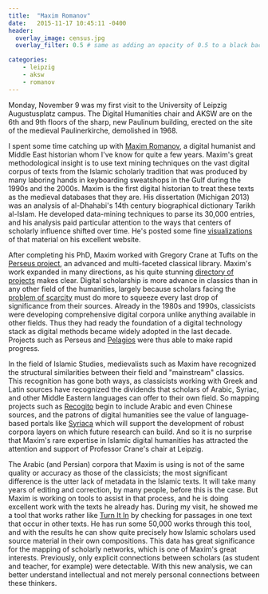 ```yaml
---
title:  "Maxim Romanov"
date:   2015-11-17 10:45:11 -0400
header:
  overlay_image: census.jpg
  overlay_filter: 0.5 # same as adding an opacity of 0.5 to a black background

categories: 
	- leipzig 
	- aksw 
	- romanov
---
```

Monday, November 9 was my first visit to the University of Leipzig Augustusplatz campus. The Digital Humanities chair and AKSW are on the 6th and 9th floors of the sharp, new Paulinum building, erected on the site of the medieval Paulinerkirche, demolished in 1968.

I spent some time catching up with [Maxim Romanov](https://uni-leipzig.academia.edu/MaximRomanov), a digital humanist and Middle East historian whom I've know for quite a few years. Maxim's great methodological insight is to use text mining techniques on the vast digital corpus of texts from the Islamic scholarly tradition that was produced by many laboring hands in keyboarding sweatshops in the Gulf during the 1990s and the 2000s. Maxim is the first digital historian to treat these texts as the medieval databases that they are. His dissertation (Michigan 2013) was an analysis of al-Dhahabi's 14th century biographical dictionary Tarikh al-Islam. He developed data-mining techniques to parse its 30,000 entries, and his analysis paid particular attention to the ways that centers of scholarly influence shifted over time. He's posted some fine [visualizations](http://maximromanov.github.io/2014/08-23.html) of that material on his excellent website.

After completing his PhD, Maxim worked with Gregory Crane at Tufts on the [Perseus project](http://www.perseus.tufts.edu/hopper/#), an advanced and multi-faceted classical library. Maxim's work expanded in many directions, as his quite stunning [directory of projects](http://maximromanov.github.io/projects/) makes clear. Digital scholarship is more advance in classics than in any other field of the humanities, largely because scholars facing the [problem of scarcity](https://www.google.de/url?sa=t&rct=j&q=&esrc=s&source=web&cd=3&cad=rja&uact=8&ved=0CCYQFjACahUKEwjmo4uElpfJAhVCHg8KHRB3Bgo&url=https%3A%2F%2Fchnm.gmu.edu%2Fdigitalhistory%2Flinks%2Fpdf%2Fintroduction%2F0.6b.pdf&usg=AFQjCNF3x4zPQdg68JL0V0yZVRIJKCackg&bvm=bv.107467506,d.ZWU) must do more to squeeze every last drop of significance from their sources. Already in the 1980s and 1990s, classicists were developing comprehensive digital corpora unlike anything available in other fields. Thus they had ready the foundation of a digital technology stack as digital methods became widely adopted in the last decade. Projects such as Perseus and [Pelagios](http://pelagios-project.blogspot.de/) were thus able to make rapid progress.

In the field of Islamic Studies, medievalists such as Maxim have recognized the structural similarities between their field and "mainstream" classics. This recognition has gone both ways, as classicists working with Greek and Latin sources have recognized the dividends that scholars of Arabic, Syriac, and other Middle Eastern languages can offer to their own field. So mapping projects such as [Recogito](http://pelagios.org/recogito/?collection=early+islamic) begin to include Arabic and even Chinese sources, and the patrons of digital humanities see the value of language-based portals like [Syriaca](http://syriaca.org/) which will support the development of robust corpora layers on which future research can build. And so it is no surprise that Maxim's rare expertise in Islamic digital humanities has attracted the attention and support of Professor Crane's chair at Leipzig.

The Arabic (and Persian) corpora that Maxim is using is not of the same quality or accuracy as those of the classicists; the most significant difference is the utter lack of metadata in the Islamic texts. It will take many years of editing and correction, by many people, before this is the case. But Maxim is working on tools to assist in that process, and he is doing excellent work with the texts he already has. During my visit, he showed me a tool that works rather like [Turn It In](http://turnitin.com/) by checking for passages in one text that occur in other texts. He has run some 50,000 works through this tool, and with the results he can show quite precisely how Islamic scholars used source material in their own compositions. This data has great significance for the mapping of scholarly networks, which is one of Maxim's great interests. Previously, only explicit connections between scholars (as student and teacher, for example) were detectable. With this new analysis, we can better understand intellectual and not merely personal connections between these thinkers.